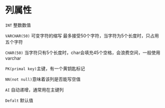 # 列属性

`INT` 整数数值

`VARCHAR(50)` 可变字符的缩写 最多接受50个字符，当字符为5个长度时，只占用五个字符

`CHAR(50)`  当字符只有5个长度时，char会填充45个空格，会浪费空间，一般使用varchar

`PK(primal key)`主键，有一个黄钥匙标记

`NN(not null)`意味着该列是否能写空值

`AI` 自动递增，通常用在主键列

`Defalt` 默认值
